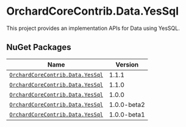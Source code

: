 # OrchardCoreContrib.Data.YesSql

This project provides an implementation APIs for Data using YesSQL.

## NuGet Packages

| Name                                                                                                          | Version     |
|---------------------------------------------------------------------------------------------------------------|-------------|
| [`OrchardCoreContrib.Data.YesSql`](https://www.nuget.org/packages/OrchardCoreContrib.Data.YesSql/1.1.1)       | 1.1.1       |
| [`OrchardCoreContrib.Data.YesSql`](https://www.nuget.org/packages/OrchardCoreContrib.Data.YesSql/1.1.0)       | 1.1.0       |
| [`OrchardCoreContrib.Data.YesSql`](https://www.nuget.org/packages/OrchardCoreContrib.Data.YesSql/1.0.0)       | 1.0.0       |
| [`OrchardCoreContrib.Data.YesSql`](https://www.nuget.org/packages/OrchardCoreContrib.Data.YesSql/1.0.0-beta2) | 1.0.0-beta2 |
| [`OrchardCoreContrib.Data.YesSql`](https://www.nuget.org/packages/OrchardCoreContrib.Data.YesSql/1.0.0-beta1) | 1.0.0-beta1 |
